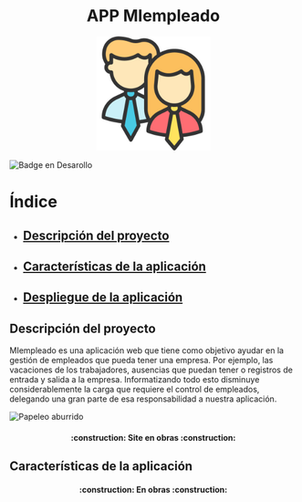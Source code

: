 <h1 align="center"> APP MIempleado </h1>
<p align="center">
  <img src="https://github.com/javieb/ProyectoFinal/blob/readme/documentacion/img/logo.png?raw=true" alt="Logo empresa" width="200" height="auto">
</p>

![Badge en Desarollo](https://img.shields.io/badge/STATUS-EN%20DESAROLLO-blue)

# Índice

- ## [Descripción del proyecto](#descripción-del-proyecto)
- ## [Características de la aplicación](#características-de-la-aplicación)
- ## [Despliegue de la aplicación](#despliegue-de-la-aplicación)


## Descripción del proyecto
MIempleado es una aplicación web que tiene como objetivo ayudar en la gestión de empleados que pueda tener una empresa. Por ejemplo, las vacaciones de los trabajadores, ausencias que puedan tener o registros de entrada y salida a la empresa.
Informatizando todo esto disminuye considerablemente la carga que requiere el control de empleados, delegando una gran parte de esa responsabilidad a nuestra aplicación.

![Papeleo aburrido](https://github.com/javieb/ProyectoFinal/assets/145001884/a85bf9a9-681c-44a5-b2a5-9bc655dfdf6c)


<h4 align="center">
:construction: Site en obras :construction:
</h4>

## Características de la aplicación

<h4 align="center">
:construction: En obras :construction:
</h4>





